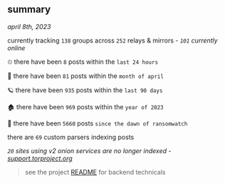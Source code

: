 
## summary
_april 8th, 2023_

currently tracking `138` groups across `252` relays & mirrors - _`101` currently online_

⏲ there have been `8` posts within the `last 24 hours`

🦈 there have been `81` posts within the `month of april`

🪐 there have been `935` posts within the `last 90 days`

🏚 there have been `969` posts within the `year of 2023`

🦕 there have been `5660` posts `since the dawn of ransomwatch`

there are `69` custom parsers indexing posts

_`20` sites using v2 onion services are no longer indexed - [support.torproject.org](https://support.torproject.org/onionservices/v2-deprecation/)_

> see the project [README](https://github.com/joshhighet/ransomwatch#ransomwatch--) for backend technicals
